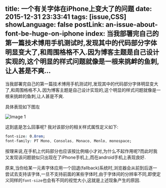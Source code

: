 title: 一个有关字体在iPhone上变大了的问题
date: 2015-12-31 23:33:41
tags: [issue,CSS]
showLanguage: false
postLink: an-issue-about-font-be-huge-on-iphone
index: 当我部署完自己的第一篇技术博用手机测试时,发现其中的代码部分字体明显变大了,和周围格格不入.因为博客主题是自己设计实现的,这个明显的样式问题就像是一根来挑衅的鱼刺,让人甚是不爽...
---
当我部署完自己的第一篇技术博用手机测试时,发现其中的代码部分字体明显变大了,和周围格格不入.因为博客主题是自己设计实现的,这个明显的样式问题就像是一根来挑衅的鱼刺,让人甚是不爽.

具体表现如下图左

![Image 1](/css/images/iphone-font-size-issue/all.png)

这到底是怎么回事呢?
我对该部分的相关样式属性定义如下:

``` css
font-size: 0.8rem;
font-family: PT Mono, Consolas, Monaco, Menlo, monospace;
```
按理来说,在手机上代码部分也应该按比例缩小才对,为什么不起作用呢?而此时我又发现该问题貌似只出现在了iPhone手机上,而在android手机上表现良好.

原来,当你给某一元素字体应用一个回退(fallback)系统时,浏览器会从前到后逐一尝试去支持该字体,一旦不支持前面的某些字体时,由于字体间的分辨率不同,即使定义同样的`font-size`也会有不同的视觉大小,这就是上述现象产生的原因.
